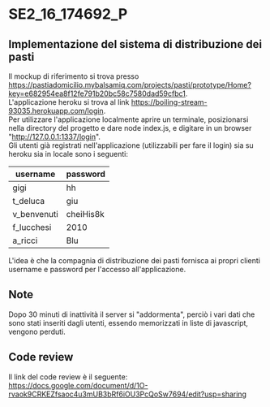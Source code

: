 # SE2_16_174692_P
## Implementazione del sistema di distribuzione dei pasti
Il mockup di riferimento si trova presso https://pastiadomicilio.mybalsamiq.com/projects/pasti/prototype/Home?key=e682954ea8f12fe791b20bc58c7580dad59cfbc1.  
L'applicazione heroku si trova al link https://boiling-stream-93035.herokuapp.com/login.  
Per utilizzare l'applicazione localmente aprire un terminale, posizionarsi nella directory del progetto e dare node index.js, e digitare in un browser "http://127.0.0.1:1337/login".  
Gli utenti già registrati nell'applicazione (utilizzabili per fare il login) sia su heroku sia in locale sono i seguenti:

| username      |   password    |
| ------------- | ------------- |
| gigi          |  hh           |
| t_deluca      |  giu          |
| v_benvenuti   |  cheiHis8k    |
| f_lucchesi    |  2010         |
| a_ricci       |  Blu          |

L'idea è che la compagnia di distribuzione dei pasti fornisca ai propri clienti username e password per l'accesso all'applicazione.

## Note
Dopo 30 minuti di inattività il server si "addormenta", perciò i vari dati che sono stati inseriti dagli utenti, essendo memorizzati in liste di javascript, vengono perduti.

## Code review
Il link del code review è il seguente: https://docs.google.com/document/d/1O-rvaok9CRKEZfsaoc4u3mUB3bRf6iOU3PcQoSw7694/edit?usp=sharing